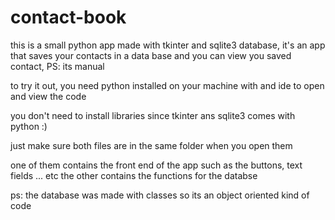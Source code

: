 # contact-book
this is a small python app made with tkinter and sqlite3 database,
it's an app that saves your contacts in a data base and you can view you saved contact, PS: its manual 

to try it out, you need python installed on your machine with and ide to open and view the code

you don't need to install libraries since tkinter ans sqlite3 comes with python :)

just make sure both files are in the same folder when you open them

one of them contains the front end of the app such as the buttons, text fields ... etc
the other contains the functions for the databse

ps: the database was made with classes so its an object oriented kind of code

